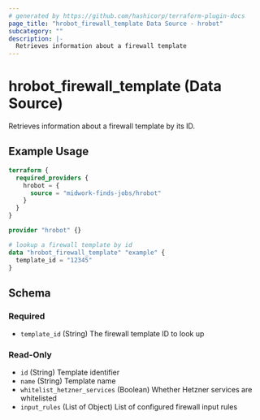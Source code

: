 ```yaml
---
# generated by https://github.com/hashicorp/terraform-plugin-docs
page_title: "hrobot_firewall_template Data Source - hrobot"
subcategory: ""
description: |-
  Retrieves information about a firewall template
---
```


# hrobot_firewall_template (Data Source)

Retrieves information about a firewall template by its ID.

## Example Usage

```terraform
terraform {
  required_providers {
    hrobot = {
      source = "midwork-finds-jobs/hrobot"
    }
  }
}

provider "hrobot" {}

# lookup a firewall template by id
data "hrobot_firewall_template" "example" {
  template_id = "12345"
}
```

<!-- schema generated by tfplugindocs -->
## Schema

### Required

- `template_id` (String) The firewall template ID to look up

### Read-Only

- `id` (String) Template identifier
- `name` (String) Template name
- `whitelist_hetzner_services` (Boolean) Whether Hetzner services are whitelisted
- `input_rules` (List of Object) List of configured firewall input rules
